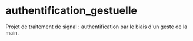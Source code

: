 # authentification_gestuelle
Projet de traitement de signal : authentification par le biais d'un geste de la main.
